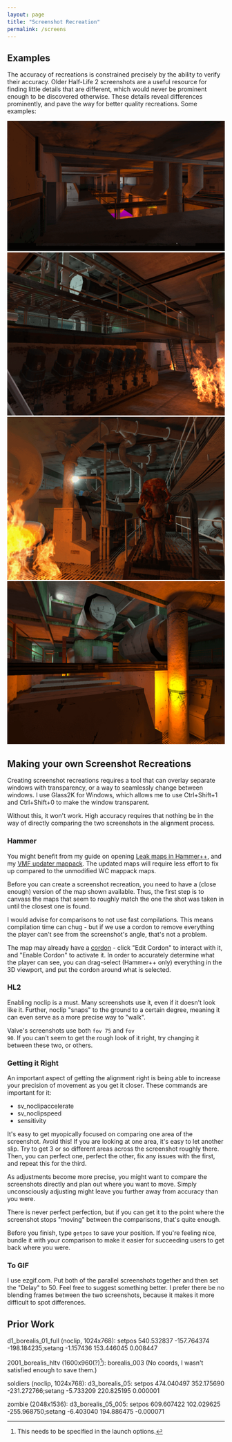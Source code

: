 ```yaml
---
layout: page
title: "Screenshot Recreation"
permalink: /screens
---
```


## Examples

The accuracy of recreations is constrained precisely by the ability to verify their accuracy. Older Half-Life 2 screenshots are a useful resource for finding little details that are different, which would never be prominent enough to be discovered otherwise. These details reveal differences prominently, and pave the way for better quality recreations. Some examples:

![](Assets/hltv.gif)
![](Assets/soldiers2.gif)
![](Assets/zombie.gif)
![](Assets/borealis_01_full.gif)

## Making your own Screenshot Recreations

Creating screenshot recreations requires a tool that can overlay separate windows with transparency, or a way to seamlessly change between windows. I use Glass2K for Windows, which allows me to use Ctrl+Shift+1 and Ctrl+Shift+0 to make the window transparent.

Without this, it won't work. High accuracy requires that nothing be in the way of directly comparing the two screenshots in the alignment process.

### Hammer

You might benefit from my guide on opening [Leak maps in Hammer++](https://hl2-beta.ru/index.php?topic=29375.0), and my [VMF updater mappack](https://drive.google.com/file/d/1K2g9dOyZ3vfHuxG3NifWzpw6oxlNP9-S/view?usp=sharing). The updated maps will require less effort to fix up compared to the unmodified WC mappack maps. 

Before you can create a screenshot recreation, you need to have a (close enough) version of the map shown available. Thus, the first step is to canvass the maps that seem to roughly match the one the shot was taken in until the closest one is found.

I would advise for comparisons to not use fast compilations. This means compilation time can chug - but if we use a cordon to remove everything the player can't see from the screenshot's angle, that's not a problem. 

The map may already have a [cordon](https://developer.valvesoftware.com/wiki/Hammer_Cordon_Usage) - click "Edit Cordon" to interact with it, and "Enable Cordon" to activate it. In order to accurately determine what the player can see, you can drag-select (Hammer++ only) everything in the 3D viewport, and put the cordon around what is selected.

### HL2

Enabling noclip is a must. Many screenshots use it, even if it doesn't look like it. Further, noclip "snaps" to the ground to a certain degree, meaning it can even serve as a more precise way to "walk". 

Valve's screenshots use both <code>fov 75</code> and <code>fov 90</code>. If you can't seem to get the rough look of it right, try changing it between these two, or others. 

### Getting it Right

An important aspect of getting the alignment right is being able to increase your precision of movement as you get it closer. These commands are important for it:

* sv_noclipaccelerate
* sv_noclipspeed
* sensitivity

It's easy to get myopically focused on comparing one area of the screenshot. Avoid this! If you are looking at one area, it's easy to let another slip. Try to get 3 or so different areas across the screenshot roughly there. Then, you can perfect one, perfect the other, fix any issues with the first, and repeat this for the third.

As adjustments become more precise, you might want to compare the screenshots directly and plan out where you want to move. Simply unconsciously adjusting might leave you further away from accuracy than you were. 

There is never perfect perfection, but if you can get it to the point where the screenshot stops "moving" between the comparisons, that's quite enough. 

Before you finish, type <code>getpos</code> to save your position. If you're feeling nice, bundle it with your comparison to make it easier for succeeding users to get back where you were. 

### To GIF

I use ezgif.com. Put both of the parallel screenshots together and then set the "Delay" to 50. Feel free to suggest something better. I prefer there be no blending frames between the two screenshots, because it makes it more difficult to spot differences.

## Prior Work

d1_borealis_01_full (noclip, 1024x768): setpos 540.532837 -157.764374 -198.184235;setang -1.157436 153.446045 0.008447

2001_borealis_hltv (1600x960(?)[^1]): borealis_003 (No coords, I wasn't satisfied enough to save them.)

soldiers (noclip, 1024x768): d3_borealis_05: setpos 474.040497 352.175690 -231.272766;setang -5.733209 220.825195 0.000001

zombie (2048x1536): d3_borealis_05_005: setpos 609.607422 102.029625 -255.968750;setang -6.403040 194.886475 -0.000071

[^1]: This needs to be specified in the launch options.

